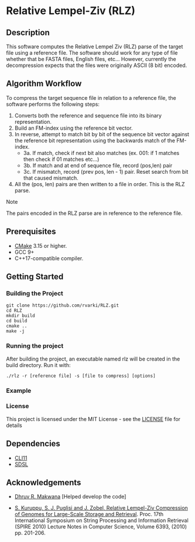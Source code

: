 # Relative Lempel-Ziv (RLZ)

## Description

This software computes the Relative Lempel Ziv (RLZ) parse of the target file using a reference file. The software should work for any type of file whether that be FASTA files, English files, etc... However, currently the decompression expects that the files were originally ASCII (8 bit) encoded.

## Algorithm Workflow

To compress the target sequence file in relation to a reference file, the software performs the following steps:

1. Converts both the reference and sequence file into its binary representation.
2. Build an FM-index using the reference bit vector.
3. In reverse, attempt to match bit by bit of the sequence bit vector against the reference bit representation using the backwards match of the FM-index. 
    - 3a. If match, check if next bit also matches (ex. 001: if 1 matches then check if 01 matches etc...)
    - 3b. If match and at end of sequence file, record (pos,len) pair
    - 3c. If mismatch, record (prev pos, len - 1) pair. Reset search from bit that caused mismatch.
4. All the (pos, len) pairs are then written to a file in order. This is the RLZ parse.

> [!NOTE]
> The pairs encoded in the RLZ parse are in reference to the reference file.

## Prerequisites

- [CMake](https://cmake.org/) 3.15 or higher.
- GCC 9+
- C++17-compatible compiler.

## Getting Started

### Building the Project

```
git clone https://github.com/rvarki/RLZ.git
cd RLZ
mkdir build
cd build
cmake ..
make -j
```

### Running the project

After building the project, an executable named rlz will be created in the build directory. Run it with:
```
./rlz -r [reference file] -s [file to compress] [options] 
```

### Example

### License

This project is licensed under the MIT License - see the [LICENSE](https://github.com/rvarki/rlz/blob/main/LICENSE) file for details

## Dependencies
- [CLI11](https://github.com/CLIUtils/CLI11)
- [SDSL](https://github.com/simongog/sdsl-lite)

## Acknowledgements

- [Dhruv R. Makwana](https://github.com/Dhruv-mak) [Helped develop the code]

- [S. Kuruppu, S. J. Puglisi and J. Zobel, Relative Lempel-Ziv Compression of Genomes for Large-Scale Storage and Retrieval](http://dx.doi.org/10.1007/978-3-642-16321-0_20). Proc. 17th International Symposium on String Processing and Information Retrieval (SPIRE 2010) Lecture Notes in Computer Science, Volume 6393, (2010) pp. 201-206. 